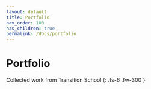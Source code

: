 ```yaml
---
layout: default
title: Portfolio
nav_order: 100
has_children: true
permalink: /docs/portfolio
---
```


# Portfolio

Collected work from Transition School
{: .fs-6 .fw-300 }
